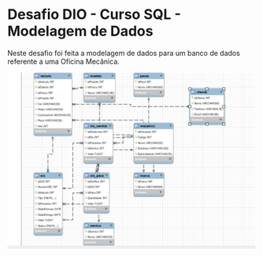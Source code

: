# Desafio DIO - Curso SQL - Modelagem de Dados

Neste desafio foi feita a modelagem de dados para um banco de dados referente a uma Oficina Mecânica.

![DIO](modelo_oficina.jpg)
